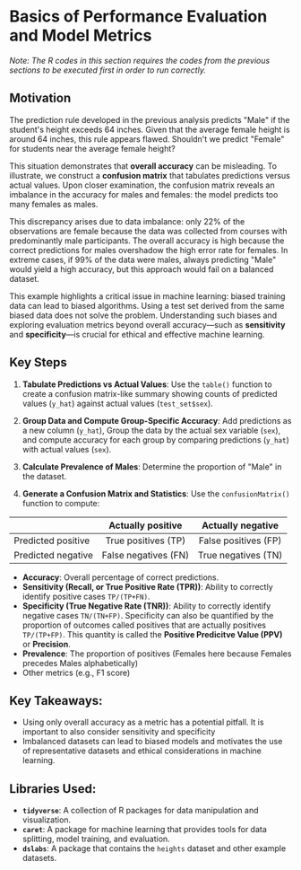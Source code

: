 # Basics of Performance Evaluation and Model Metrics
_Note: The R codes in this section requires the codes from the previous sections to be executed first in order to run correctly._

## Motivation

The prediction rule developed in the previous analysis predicts "Male" if the student's height exceeds 64 inches. Given that the average female height is around 64 inches, this rule appears flawed. Shouldn't we predict "Female" for students near the average female height? 

This situation demonstrates that **overall accuracy** can be misleading. To illustrate, we construct a **confusion matrix** that tabulates predictions versus actual values. Upon closer examination, the confusion matrix reveals an imbalance in the accuracy for males and females: the model predicts too many females as males. 

This discrepancy arises due to data imbalance: only 22% of the observations are female because the data was collected from courses with predominantly male participants. The overall accuracy is high because the correct predictions for males overshadow the high error rate for females. In extreme cases, if 99% of the data were males, always predicting "Male" would yield a high accuracy, but this approach would fail on a balanced dataset. 

This example highlights a critical issue in machine learning: biased training data can lead to biased algorithms. Using a test set derived from the same biased data does not solve the problem. Understanding such biases and exploring evaluation metrics beyond overall accuracy—such as **sensitivity** and **specificity**—is crucial for ethical and effective machine learning. 

## Key Steps

1. **Tabulate Predictions vs Actual Values**: Use the `table()` function to create a confusion matrix-like summary showing counts of predicted values (`y_hat`) against actual values (`test_set$sex`).

2. **Group Data and Compute Group-Specific Accuracy**: Add predictions as a new column (`y_hat`), Group the data by the actual sex variable (`sex`), and compute accuracy for each group by comparing predictions (`y_hat`) with actual values (`sex`).

3. **Calculate Prevalence of Males**: Determine the proportion of "Male" in the dataset.

4. **Generate a Confusion Matrix and Statistics**: Use the `confusionMatrix()` function to compute:


| | Actually positive | Actually negative |
|------------|:------------:|:------------:|
| Predicted positive | True positives (TP) | False positives (FP) |
| Predicted negative | False negatives (FN) | True negatives (TN) |

		
  - **Accuracy**: Overall percentage of correct predictions.
  - **Sensitivity (Recall, or True Positive Rate (TPR))**: Ability to correctly identify positive cases `TP/(TP+FN)`.
  - **Specificity (True Negative Rate (TNR))**: Ability to correctly identify negative cases `TN/(TN+FP)`. Specificity can also be quantified by the proportion of outcomes called positives that are actually positives `TP/(TP+FP)`. This quantity is called the **Positive Predicitve Value (PPV)** or **Precision**.
  - **Prevalence**: The proportion of positives (Females here because Females precedes Males alphabetically)
  - Other metrics (e.g., F1 score)


## Key Takeaways:

- Using only overall accuracy as a metric has a potential pitfall. It is important to also consider sensitivity and specificity
- Imbalanced datasets can lead to biased models and motivates the use of representative datasets and ethical considerations in machine learning.

## Libraries Used:

- **`tidyverse`**: A collection of R packages for data manipulation and visualization.
- **`caret`**: A package for machine learning that provides tools for data splitting, model training, and evaluation.
- **`dslabs`**: A package that contains the `heights` dataset and other example datasets.

 
